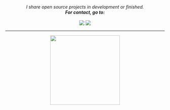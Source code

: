 <div align="center">
  <i>I share open source projects in development or finished.<br><strong>For contact, go to:</strong></i>
    <br><br>
  <a href = "mailto:eu@daviperrier.com"><img src="https://img.shields.io/badge/-Gmail-%23333?style=for-the-badge&logo=gmail&logoColor=white" target="_blank"></a>
<a href="https://www.linkedin.com/in/davipc" target="_blank"><img src="https://img.shields.io/badge/-LinkedIn-%230077B5?style=for-the-badge&logo=linkedin&logoColor=white" target="_blank"></a> 
<hr>

<img align="center" width="220" src="https://i.imgur.com/mIOUIDP.png">
</div>

